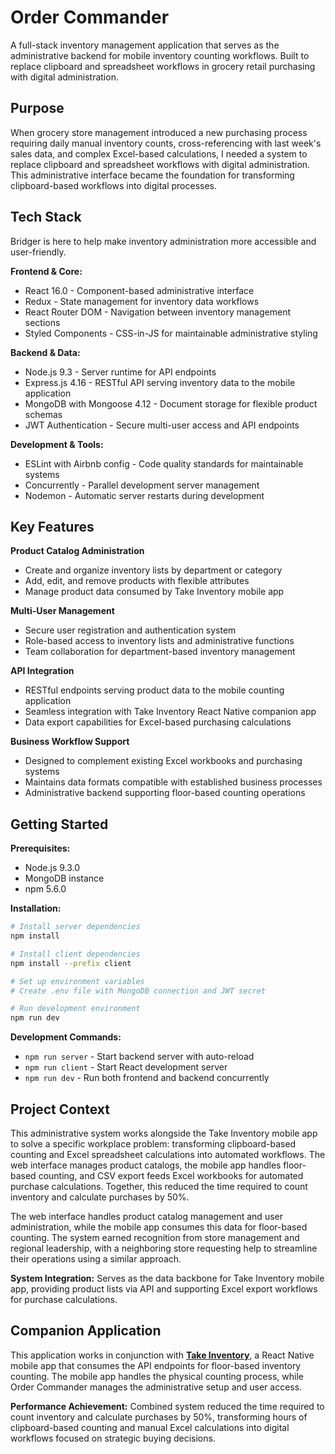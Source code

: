 # Order Commander

A full-stack inventory management application that serves as the administrative backend for mobile inventory counting workflows. Built to replace clipboard and spreadsheet workflows in grocery retail purchasing with digital administration.

## Purpose

When grocery store management introduced a new purchasing process requiring daily manual inventory counts, cross-referencing with last week's sales data, and complex Excel-based calculations, I needed a system to replace clipboard and spreadsheet workflows with digital administration. This administrative interface became the foundation for transforming clipboard-based workflows into digital processes.

## Tech Stack

Bridger is here to help make inventory administration more accessible and user-friendly.

**Frontend & Core:**
- React 16.0 - Component-based administrative interface
- Redux - State management for inventory data workflows
- React Router DOM - Navigation between inventory management sections
- Styled Components - CSS-in-JS for maintainable administrative styling

**Backend & Data:**
- Node.js 9.3 - Server runtime for API endpoints
- Express.js 4.16 - RESTful API serving inventory data to the mobile application
- MongoDB with Mongoose 4.12 - Document storage for flexible product schemas
- JWT Authentication - Secure multi-user access and API endpoints

**Development & Tools:**
- ESLint with Airbnb config - Code quality standards for maintainable systems
- Concurrently - Parallel development server management
- Nodemon - Automatic server restarts during development

## Key Features

**Product Catalog Administration**
- Create and organize inventory lists by department or category
- Add, edit, and remove products with flexible attributes
- Manage product data consumed by Take Inventory mobile app

**Multi-User Management**
- Secure user registration and authentication system
- Role-based access to inventory lists and administrative functions
- Team collaboration for department-based inventory management

**API Integration**
- RESTful endpoints serving product data to the mobile counting application
- Seamless integration with Take Inventory React Native companion app
- Data export capabilities for Excel-based purchasing calculations

**Business Workflow Support**
- Designed to complement existing Excel workbooks and purchasing systems
- Maintains data formats compatible with established business processes
- Administrative backend supporting floor-based counting operations

## Getting Started

**Prerequisites:**
- Node.js 9.3.0
- MongoDB instance
- npm 5.6.0

**Installation:**
```bash
# Install server dependencies
npm install

# Install client dependencies
npm install --prefix client

# Set up environment variables
# Create .env file with MongoDB connection and JWT secret

# Run development environment
npm run dev
```

**Development Commands:**
- `npm run server` - Start backend server with auto-reload
- `npm run client` - Start React development server
- `npm run dev` - Run both frontend and backend concurrently

## Project Context

This administrative system works alongside the Take Inventory mobile app to solve a specific workplace problem: transforming clipboard-based counting and Excel spreadsheet calculations into automated workflows. The web interface manages product catalogs, the mobile app handles floor-based counting, and CSV export feeds Excel workbooks for automated purchase calculations. Together, this reduced the time required to count inventory and calculate purchases by 50%.

The web interface handles product catalog management and user administration, while the mobile app consumes this data for floor-based counting. The system earned recognition from store management and regional leadership, with a neighboring store requesting help to streamline their operations using a similar approach.

**System Integration:** Serves as the data backbone for Take Inventory mobile app, providing product lists via API and supporting Excel export workflows for purchase calculations.

## Companion Application

This application works in conjunction with **[Take Inventory](https://github.com/foxtrottwist/take-inventory)**, a React Native mobile app that consumes the API endpoints for floor-based inventory counting. The mobile app handles the physical counting process, while Order Commander manages the administrative setup and user access.

**Performance Achievement:** Combined system reduced the time required to count inventory and calculate purchases by 50%, transforming hours of clipboard-based counting and manual Excel calculations into digital workflows focused on strategic buying decisions.